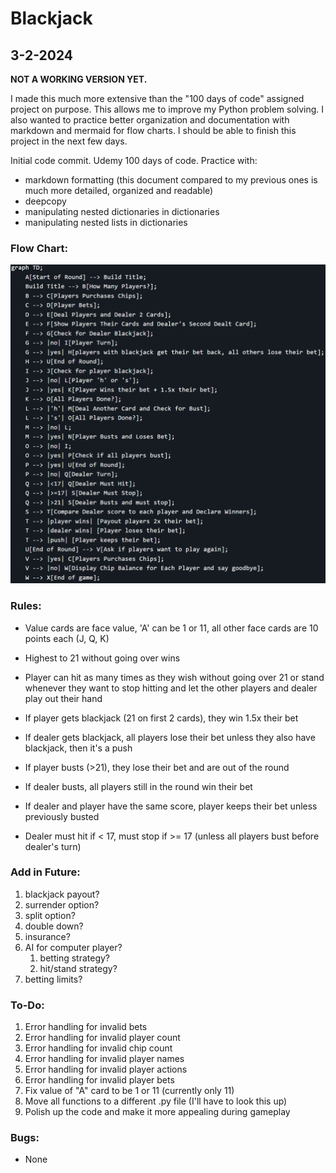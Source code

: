 # Blackjack

## 3-2-2024

**NOT A WORKING VERSION YET.**

I made this much more extensive than the "100 days of code" assigned project on purpose. This allows me to improve my Python problem solving. I also wanted to practice better organization and documentation with markdown and mermaid for flow charts. I should be able to finish this project in the next few days.

Initial code commit. Udemy 100 days of code. Practice with:

* markdown formatting (this document compared to my previous ones is much more detailed, organized and readable)
* deepcopy
* manipulating nested dictionaries in dictionaries
* manipulating nested lists in dictionaries

### **Flow Chart:**

![Flow Chart for Blackjack](FLOWCHART.png)

### **Rules:**

* Value cards are face value, 'A' can be 1 or 11, all other face cards are 10 points each (J, Q, K)

* Highest to 21 without going over wins

* Player can hit as many times as they wish without going over 21 or stand whenever they want to stop hitting and let the other players and dealer play out their hand

* If player gets blackjack (21 on first 2 cards), they win 1.5x their bet

* If dealer gets blackjack, all players lose their bet unless they also have blackjack, then it's a push

* If player busts (>21), they lose their bet and are out of the round

* If dealer busts, all players still in the round win their bet

* If dealer and player have the same score, player keeps their bet unless previously busted

* Dealer must hit if < 17, must stop if >= 17 (unless all players bust before dealer's turn)

### **Add in Future:**

1. blackjack payout?
2. surrender option?
3. split option?
4. double down?
5. insurance?
6. AI for computer player?
    1. betting strategy?
    2. hit/stand strategy?
7. betting limits?

### **To-Do:**

1. Error handling for invalid bets
2. Error handling for invalid player count
3. Error handling for invalid chip count
4. Error handling for invalid player names
5. Error handling for invalid player actions
6. Error handling for invalid player bets
7. Fix value of "A" card to be 1 or 11 (currently only 11)
8. Move all functions to a different .py file (I'll have to look this up)
9. Polish up the code and make it more appealing during gameplay

### **Bugs:**

* None
